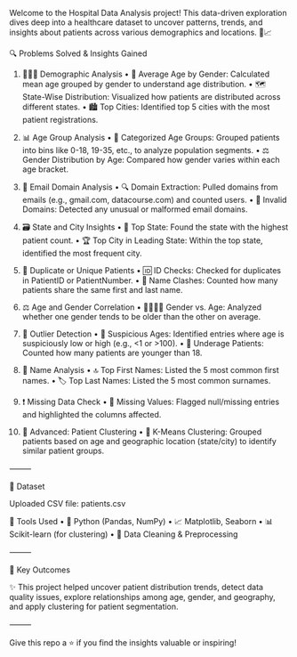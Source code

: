 Welcome to the Hospital Data Analysis project! This data-driven exploration dives deep into a healthcare dataset to uncover patterns, trends, and insights about patients across various demographics and locations. 🧠📈

🔍 Problems Solved & Insights Gained

1. 🧓👩‍⚕️ Demographic Analysis
	•	🧮 Average Age by Gender: Calculated mean age grouped by gender to understand age distribution.
	•	🗺️ State-Wise Distribution: Visualized how patients are distributed across different states.
	•	🏙️ Top Cities: Identified top 5 cities with the most patient registrations.

2. 📊 Age Group Analysis
	•	📅 Categorized Age Groups: Grouped patients into bins like 0-18, 19-35, etc., to analyze population segments.
	•	⚖️ Gender Distribution by Age: Compared how gender varies within each age bracket.

3. 📧 Email Domain Analysis
	•	🔍 Domain Extraction: Pulled domains from emails (e.g., gmail.com, datacourse.com) and counted users.
	•	🚨 Invalid Domains: Detected any unusual or malformed email domains.

4. 🗃️ State and City Insights
	•	🥇 Top State: Found the state with the highest patient count.
	•	🏆 Top City in Leading State: Within the top state, identified the most frequent city.

5. 🔁 Duplicate or Unique Patients
	•	🆔 ID Checks: Checked for duplicates in PatientID or PatientNumber.
	•	👥 Name Clashes: Counted how many patients share the same first and last name.

6. ⚖️ Age and Gender Correlation
	•	👨‍🦳👩‍🦳 Gender vs. Age: Analyzed whether one gender tends to be older than the other on average.

7. 🚨 Outlier Detection
	•	📌 Suspicious Ages: Identified entries where age is suspiciously low or high (e.g., <1 or >100).
	•	👶 Underage Patients: Counted how many patients are younger than 18.

8. 🧬 Name Analysis
	•	🔝 Top First Names: Listed the 5 most common first names.
	•	🏷️ Top Last Names: Listed the 5 most common surnames.

9. ❗ Missing Data Check
	•	🚫 Missing Values: Flagged null/missing entries and highlighted the columns affected.

10. 🤖 Advanced: Patient Clustering
	•	📍 K-Means Clustering: Grouped patients based on age and geographic location (state/city) to identify similar patient groups.

⸻

📁 Dataset

Uploaded CSV file: patients.csv

📌 Tools Used
	•	🐍 Python (Pandas, NumPy)
	•	📈 Matplotlib, Seaborn
	•	📊 Scikit-learn (for clustering)
	•	🧹 Data Cleaning & Preprocessing

⸻

📎 Key Outcomes

✨ This project helped uncover patient distribution trends, detect data quality issues, explore relationships among age, gender, and geography, and apply clustering for patient segmentation.

⸻

Give this repo a ⭐ if you find the insights valuable or inspiring!

